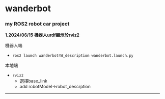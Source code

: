 # wanderbot

### **my ROS2 robot car project**

**1.2024/06/15 機器人urdf顯示於rviz2**

機器人端

- `ros2 launch wanderbot4W_description wanderbot.launch.py`

本地端

- `rviz2`
  - 選擇base_link
  - add robotModel->robot_descrption

---
